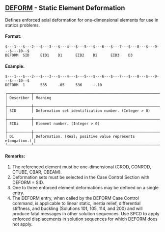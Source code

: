 ## [DEFORM](https://help.hexagonmi.com/bundle/MSC_Nastran_2022.4/page/Nastran_Combined_Book/qrg/bulkde/TOC.DEFORM.xhtml) - Static Element Deformation

Defines enforced axial deformation for one-dimensional elements for use in statics problems.

#### Format:

```nastran
$---1---$---2---$---3---$---4---$---5---$---6---$---7---$---8---$---9---$---10--$
DEFORM  SID     EID1    D1      EID2    D2      EID3    D3                      
```

#### Example:

```nastran
$---1---$---2---$---3---$---4---$---5---$---6---$---7---$---8---$---9---$---10--$
DEFORM  1       535     .05     536     -.10                                    
```

```text
┌───────────┬────────────────────────────────────────────────────────────┐
│ Describer │ Meaning                                                    │
├───────────┼────────────────────────────────────────────────────────────┤
│ SID       │ Deformation set identification number. (Integer > 0)       │
├───────────┼────────────────────────────────────────────────────────────┤
│ EIDi      │ Element number. (Integer > 0)                              │
├───────────┼────────────────────────────────────────────────────────────┤
│ Di        │ Deformation. (Real; positive value represents elongation.) │
└───────────┴────────────────────────────────────────────────────────────┘
```

#### Remarks:

1. The referenced element must be one-dimensional (CROD, CONROD, CTUBE, CBAR, CBEAM).
2. Deformation sets must be selected in the Case Control Section with DEFORM = SID.
3. One to three enforced element deformations may be defined on a single entry.
4. The DEFORM entry, when called by the DEFORM Case Control command, is applicable to linear static, inertia relief, differential stiffness, and buckling (Solutions 101, 105, 114, and 200) and will produce fatal messages in other solution sequences. Use SPCD to apply enforced displacements in solution sequences for which DEFORM does not apply.
